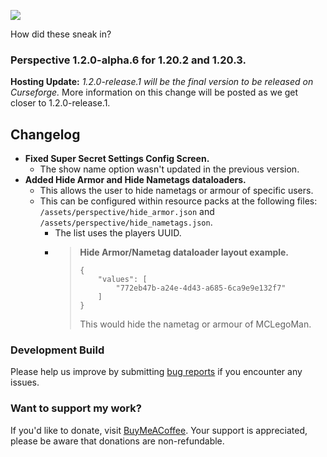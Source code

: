 ![](https://mclegoman.com/images/a/a7/Perspective_Development_Logo.png)

How did these sneak in?  

### Perspective 1.2.0-alpha.6 for 1.20.2 and 1.20.3.  
**Hosting Update:** *1.2.0-release.1 will be the final version to be released on Curseforge.*
More information on this change will be posted as we get closer to 1.2.0-release.1.  

## Changelog  
- **Fixed Super Secret Settings Config Screen.**  
  - The show name option wasn't updated in the previous version.
- **Added Hide Armor and Hide Nametags dataloaders.**  
  - This allows the user to hide nametags or armour of specific users.  
  - This can be configured within resource packs at the following files: `/assets/perspective/hide_armor.json` and `/assets/perspective/hide_nametags.json`.  
    - The list uses the players UUID.
    - > **Hide Armor/Nametag dataloader layout example.**
      > ```
      > {
      >     "values": [
      >         "772eb47b-a24e-4d43-a685-6ca9e9e132f7"
      >     ]
      > }
      > ```
      > This would hide the nametag or armour of MCLegoMan.

### Development Build  
Please help us improve by submitting [bug reports](https://github.com/MCLegoMan/Perspective/issues) if you encounter any issues.  

### Want to support my work?  
If you'd like to donate, visit [BuyMeACoffee](https://www.buymeacoffee.com/mclegoman).
Your support is appreciated, please be aware that donations are non-refundable.